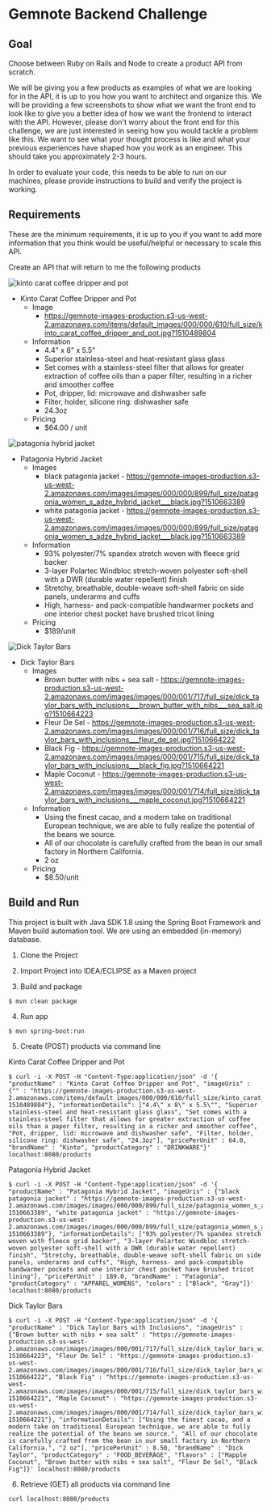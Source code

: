 # Gemnote Backend Challenge

## Goal

Choose between Ruby on Rails and Node to create a product API from scratch.

We will be giving you a few products as examples of what we are looking for in the API, it is up to you how you want to architect and organize this. We will be providing a few screenshots to show what we want the front end to look like to give you a better idea of how we want the frontend to interact with the API. However, please don't worry about the front end for this challenge, we are just interested in seeing how you would tackle a problem like this. We want to see what your thought process is like and what your previous experiences have shaped how you work as an engineer. This should take you approximately 2-3 hours.

In order to evaluate your code, this needs to be able to run on our machines, please provide instructions to build and verify the project is working.

## Requirements
These are the minimum requirements, it is up to you if you want to add more information that you think would be useful/helpful or necessary to scale this API.

Create an API that will return to me the following products

![kinto carat coffee dripper and pot](https://s3-us-west-1.amazonaws.com/gemnote-coding-challenge/Screen+Shot+2018-01-04+at+4.19.05+PM.png)
+ Kinto Carat Coffee Dripper and Pot
    + Image
        * https://gemnote-images-production.s3-us-west-2.amazonaws.com/items/default_images/000/000/610/full_size/kinto_carat_coffee_dripper_and_pot.jpg?1510489804
    + Information
        * 4.4" x 8" x 5.5"
        * Superior stainless-steel and heat-resistant glass glass
        * Set comes with a stainless-steel filter that allows for greater extraction of coffee oils than a paper filter, resulting in a richer and smoother coffee
        * Pot, dripper, lid: microwave and dishwasher safe
        * Filter, holder, silicone ring: dishwasher safe
        * 24.3oz
    + Pricing
        * $64.00 / unit

![patagonia hybrid jacket](https://s3-us-west-1.amazonaws.com/gemnote-coding-challenge/Screen+Shot+2018-01-04+at+10.39.27+AM.png)
+ Patagonia Hybrid Jacket
    + Images
        * black patagonia jacket - https://gemnote-images-production.s3-us-west-2.amazonaws.com/images/images/000/000/899/full_size/patagonia_women_s_adze_hybrid_jacket___black.jpg?1510663389
        * white patagonia jacket - https://gemnote-images-production.s3-us-west-2.amazonaws.com/images/images/000/000/899/full_size/patagonia_women_s_adze_hybrid_jacket___black.jpg?1510663389
    + Information
        * 93% polyester/7% spandex stretch woven with fleece grid backer
        * 3-layer Polartec Windbloc stretch-woven polyester soft-shell with a DWR (durable water repellent) finish
        * Stretchy, breathable, double-weave soft-shell fabric on side panels, underarms and cuffs
        * High, harness- and pack-compatible handwarmer pockets and one interior chest pocket have brushed tricot lining
    + Pricing
        * $189/unit

![Dick Taylor Bars](https://s3-us-west-1.amazonaws.com/gemnote-coding-challenge/Screen+Shot+2018-01-04+at+4.52.07+PM.png)
+ Dick Taylor Bars
    * Images
        - Brown butter with nibs + sea salt - https://gemnote-images-production.s3-us-west-2.amazonaws.com/images/images/000/001/717/full_size/dick_taylor_bars_with_inclusions___brown_butter_with_nibs___sea_salt.jpg?1510664223
        - Fleur De Sel - https://gemnote-images-production.s3-us-west-2.amazonaws.com/images/images/000/001/716/full_size/dick_taylor_bars_with_inclusions___fleur_de_sel.jpg?1510664222
        - Black Fig - https://gemnote-images-production.s3-us-west-2.amazonaws.com/images/images/000/001/715/full_size/dick_taylor_bars_with_inclusions___black_fig.jpg?1510664221
        - Maple Coconut - https://gemnote-images-production.s3-us-west-2.amazonaws.com/images/images/000/001/714/full_size/dick_taylor_bars_with_inclusions___maple_coconut.jpg?1510664221
    * Information
        - Using the finest cacao, and a modern take on traditional European technique, we are able to fully realize the potential of the beans we source.
        - All of our chocolate is carefully crafted from the bean in our small factory in Northern California.
        - 2 oz
    * Pricing
        - $8.50/unit



## Build and Run

This project is built with Java SDK 1.8 using the Spring Boot Framework and Maven build automation tool. We are using an embedded (in-memory) database.

1. Clone the Project

2. Import Project into IDEA/ECLIPSE as a Maven project

3. Build and package

```
$ mvn clean package

```

4. Run app
```
$ mvn spring-boot:run

```

5. Create (POST) products via command line

Kinto Carat Coffee Dripper and Pot
```
$ curl -i -X POST -H "Content-Type:application/json" -d '{ "productName" : "Kinto Carat Coffee Dripper and Pot", "imageUris" : {"" : "https://gemnote-images-production.s3-us-west-2.amazonaws.com/items/default_images/000/000/610/full_size/kinto_carat_coffee_dripper_and_pot.jpg?1510489804"}, "informationDetails": ["4.4\" x 8\" x 5.5\"", "Superior stainless-steel and heat-resistant glass glass", "Set comes with a stainless-steel filter that allows for greater extraction of coffee oils than a paper filter, resulting in a richer and smoother coffee", "Pot, dripper, lid: microwave and dishwasher safe", "Filter, holder, silicone ring: dishwasher safe", "24.3oz"], "pricePerUnit" : 64.0, "brandName" : "Kinto", "productCategory" : "DRINKWARE"}' localhost:8080/products

```
Patagonia Hybrid Jacket
```
$ curl -i -X POST -H "Content-Type:application/json" -d '{ "productName" : "Patagonia Hybrid Jacket", "imageUris" : {"black patagonia jacket" : "https://gemnote-images-production.s3-us-west-2.amazonaws.com/images/images/000/000/899/full_size/patagonia_women_s_adze_hybrid_jacket___black.jpg?1510663389", "white patagonia jacket" : "https://gemnote-images-production.s3-us-west-2.amazonaws.com/images/images/000/000/899/full_size/patagonia_women_s_adze_hybrid_jacket___black.jpg?1510663389"}, "informationDetails": ["93% polyester/7% spandex stretch woven with fleece grid backer", "3-layer Polartec Windbloc stretch-woven polyester soft-shell with a DWR (durable water repellent) finish", "Stretchy, breathable, double-weave soft-shell fabric on side panels, underarms and cuffs", "High, harness- and pack-compatible handwarmer pockets and one interior chest pocket have brushed tricot lining"], "pricePerUnit" : 189.0, "brandName" : "Patagonia", "productCategory" : "APPAREL_WOMENS", "colors" : ["Black", "Gray"]}' localhost:8080/products

```
Dick Taylor Bars
```
$ curl -i -X POST -H "Content-Type:application/json" -d '{ "productName" : "Dick Taylor Bars with Inclusions", "imageUris" : {"Brown butter with nibs + sea salt" : "https://gemnote-images-production.s3-us-west-2.amazonaws.com/images/images/000/001/717/full_size/dick_taylor_bars_with_inclusions___brown_butter_with_nibs___sea_salt.jpg?1510664223", "Fleur De Sel" : "https://gemnote-images-production.s3-us-west-2.amazonaws.com/images/images/000/001/716/full_size/dick_taylor_bars_with_inclusions___fleur_de_sel.jpg?1510664222", "Black Fig" : "https://gemnote-images-production.s3-us-west-2.amazonaws.com/images/images/000/001/715/full_size/dick_taylor_bars_with_inclusions___black_fig.jpg?1510664221", "Maple Coconut" : "https://gemnote-images-production.s3-us-west-2.amazonaws.com/images/images/000/001/714/full_size/dick_taylor_bars_with_inclusions___maple_coconut.jpg?1510664221"}, "informationDetails": ["Using the finest cacao, and a modern take on traditional European technique, we are able to fully realize the potential of the beans we source.", "All of our chocolate is carefully crafted from the bean in our small factory in Northern California.", "2 oz"], "pricePerUnit" : 8.50, "brandName" : "Dick Taylor", "productCategory" : "FOOD_BEVERAGE", "flavors" : ["Mapple Coconut", "Brown butter with nibs + sea salt", "Fleur De Sel", "Black Fig"]}' localhost:8080/products

```

6. Retrieve (GET) all products via command line
```
curl localhost:8080/products
```

